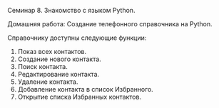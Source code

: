 Семинар 8. Знакомство с языком Python.

Домашняя работа:
  Создание телефонного справочника на Python.
  
Справочнику доступны следующие функции:
  1. Показ всех контактов.
  2. Создание нового контакта.
  3. Поиск контакта.
  4. Редактирование контакта.
  5. Удаление контакта.
  6. Добавление контакта в список Избранного.
  7. Открытие списка Избранных контактов.
